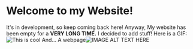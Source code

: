 # Welcome to my Website!
It's in development, so keep coming back here!
Anyway, My website has been empty for a **VERY LONG TIME.**
I decided to add stuff!
Here is a  GIF:
![This is cool ](https://media.giphy.com/media/vFKqnCdLPNOKc/giphy.gif)
And...
A webpage![![IMAGE ALT TEXT HERE](https://img.youtube.com/vi/hEcBeQjosX0/0.jpg)](https://www.youtube.com/watch?v=hEcBeQjosX0)
